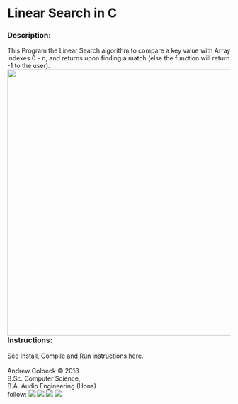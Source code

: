 # Linear Search in C
### Description:
This Program the Linear Search algorithm to compare a key value with Array indexes 0 - n, and returns upon finding a match (else the function will return -1 to the user).<br>
<img align="right" src="https://gdurl.com/exAb" width="600px" >
### Instructions:
See Install, Compile and Run instructions [here](https://github.com/AndrewColbeck/ProgrammingNotes/wiki/C-Programming).
<br><br>
Andrew Colbeck © 2018<br>
B.Sc. Computer Science, <br> B.A. Audio Engineering (Hons)    
follow: 
[<img src="https://gdurl.com/vYH5">](https://github.com/AndrewColbeck)
[<img src="https://gdurl.com/xpGoe">](https://www.facebook.com/andrewtcolbeck)
[<img src="https://gdurl.com/FGea">](https://www.youtube.com/channel/UCG9CXPHtEN6zEz-KmLGFT2A)
[<img src="https://gdurl.com/f8fuk">](https://www.linkedin.com/in/andrewcolbeck)
